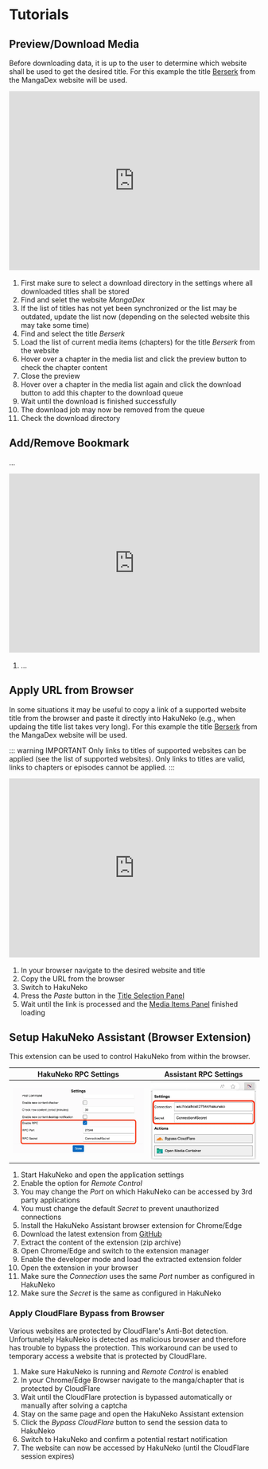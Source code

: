 # Tutorials

## Preview/Download Media

Before downloading data, it is up to the user to determine which website shall be used to get the desired title.
For this example the title [Berserk](https://mangadex.org/title/801513ba-a712-498c-8f57-cae55b38cc92/berserk) from the MangaDex website will be used.

<iframe src="https://www.youtube.com/embed/Gs0BEJ7x9vo" width="100%" height="360" frameBorder="0" allowFullScreen></iframe>

1. First make sure to select a download directory in the settings where all downloaded titles shall be stored
2. Find and selet the website _MangaDex_
3. If the list of titles has not yet been synchronized or the list may be outdated, update the list now (depending on the selected website this may take some time)
4. Find and select the title _Berserk_
5. Load the list of current media items (chapters) for the title _Berserk_ from the website
6. Hover over a chapter in the media list and click the preview button to check the chapter content
7. Close the preview
8. Hover over a chapter in the media list again and click the download button to add this chapter to the download queue
9. Wait until the download is finished successfully
10. The download job may now be removed from the queue
11. Check the download directory

## Add/Remove Bookmark

...

<iframe src="https://www.youtube.com/embed/yDCkoHi9vKI" width="100%" height="360" frameBorder="0" allowFullScreen></iframe>

1. ...

## Apply URL from Browser

In some situations it may be useful to copy a link of a supported website title from the browser and paste it directly into HakuNeko (e.g., when updaing the title list takes very long).
For this example the title [Berserk](https://mangadex.org/title/801513ba-a712-498c-8f57-cae55b38cc92/berserk) from the MangaDex website will be used.

::: warning IMPORTANT
Only links to titles of supported websites can be applied (see the list of supported websites).
Only links to titles are valid, links to chapters or episodes cannot be applied.
:::

<iframe src="https://www.youtube.com/embed/tgq9UmDtDso" width="100%" height="360" frameBorder="0" allowFullScreen></iframe>

1. In your browser navigate to the desired website and title
2. Copy the URL from the browser
3. Switch to HakuNeko
4. Press the _Paste_ button in the [Title Selection Panel](./ui-reference#title-selection-panel)
5. Wait until the link is processed and the [Media Items Panel](./ui-reference#media-items-panel) finished loading

## Setup HakuNeko Assistant (Browser Extension)

This extension can be used to control HakuNeko from within the browser.

| HakuNeko RPC Settings | Assistant RPC Settings |
| :-------------------: | :--------------------: |
| ![](./assets/settings-application-rpc.webp) | ![](./assets/settings-assistant.webp) |

1. Start HakuNeko and open the application settings
2. Enable the option for _Remote Control_
3. You may change the _Port_ on which HakuNeko can be accessed by 3rd party applications
4. You must change the default _Secret_ to prevent unauthorized connections
5. Install the HakuNeko Assistant browser extension for Chrome/Edge
6. Download the latest extension from [GitHub](https://github.com/manga-download/haruneko-assistant/releases)
7. Extract the content of the extension (zip archive)
8. Open Chrome/Edge and switch to the extension manager
9. Enable the developer mode and load the extracted extension folder
10. Open the extension in your browser
11. Make sure the _Connection_ uses the same _Port_ number as configured in HakuNeko
12. Make sure the _Secret_ is the same as configured in HakuNeko

### Apply CloudFlare Bypass from Browser

Various websites are protected by CloudFlare's Anti-Bot detection.
Unfortunately HakuNeko is detected as malicious browser and therefore has trouble to bypass the protection.
This workaround can be used to temporary access a website that is protected by CloudFlare.

1. Make sure HakuNeko is running and _Remote Control_ is enabled
2. In your Chrome/Edge Browser navigate to the manga/chapter that is protected by CloudFlare
3. Wait until the CloudFlare protection is bypassed automatically or manually after solving a captcha
4. Stay on the same page and open the HakuNeko Assistant extension
5. Click the _Bypass CloudFlare_ button to send the session data to HakuNeko
6. Switch to HakuNeko and confirm a potential restart notification
7. The website can now be accessed by HakuNeko (until the CloudFlare session expires)